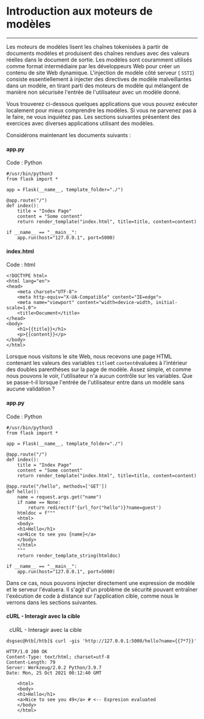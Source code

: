 Introduction aux moteurs de modèles
===================================

* * * * *

Les moteurs de modèles lisent les chaînes tokenisées à partir de documents modèles et produisent des chaînes rendues avec des valeurs réelles dans le document de sortie. Les modèles sont couramment utilisés comme format intermédiaire par les développeurs Web pour créer un contenu de site Web dynamique. L'injection de modèle côté serveur ( `SSTI`) consiste essentiellement à injecter des directives de modèle malveillantes dans un modèle, en tirant parti des moteurs de modèle qui mélangent de manière non sécurisée l'entrée de l'utilisateur avec un modèle donné.

Vous trouverez ci-dessous quelques applications que vous pouvez exécuter localement pour mieux comprendre les modèles. Si vous ne parvenez pas à le faire, ne vous inquiétez pas. Les sections suivantes présentent des exercices avec diverses applications utilisant des modèles.

Considérons maintenant les documents suivants :

#### app.py

Code : Python

```
#/usr/bin/python3
from flask import *

app = Flask(__name__, template_folder="./")

@app.route("/")
def index():
	title = "Index Page"
	content = "Some content"
	return render_template("index.html", title=title, content=content)

if __name__ == "__main__":
	app.run(host="127.0.0.1", port=5000)

```

#### index.html

Code : html

```
<!DOCTYPE html>
<html lang="en">
<head>
    <meta charset="UTF-8">
    <meta http-equiv="X-UA-Compatible" content="IE=edge">
    <meta name="viewport" content="width=device-width, initial-scale=1.0">
    <title>Document</title>
</head>
<body>
    <h1>{{title}}</h1>
    <p>{{content}}</p>
</body>
</html>

```

Lorsque nous visitons le site Web, nous recevons une page HTML contenant les valeurs des variables `title`et `content`évaluées à l'intérieur des doubles parenthèses sur la page de modèle. Assez simple, et comme nous pouvons le voir, l'utilisateur n'a aucun contrôle sur les variables. Que se passe-t-il lorsque l'entrée de l'utilisateur entre dans un modèle sans aucune validation ?

#### app.py

Code : Python

```
#/usr/bin/python3
from flask import *

app = Flask(__name__, template_folder="./")

@app.route("/")
def index():
	title = "Index Page"
	content = "Some content"
	return render_template("index.html", title=title, content=content)

@app.route("/hello", methods=['GET'])
def hello():
	name = request.args.get("name")
	if name == None:
		return redirect(f'{url_for("hello")}?name=guest')
	htmldoc = f"""
	<html>
	<body>
	<h1>Hello</h1>
	<a>Nice to see you {name}</a>
	</body>
	</html>
	"""
	return render_template_string(htmldoc)

if __name__ == "__main__":
	app.run(host="127.0.0.1", port=5000)

```

Dans ce cas, nous pouvons injecter directement une expression de modèle et le serveur l'évaluera. Il s'agit d'un problème de sécurité pouvant entraîner l'exécution de code à distance sur l'application cible, comme nous le verrons dans les sections suivantes.

#### cURL - Interagir avec la cible

  cURL - Interagir avec la cible

```
dsgsec@htb[/htb]$ curl -gis 'http://127.0.0.1:5000/hello?name={{7*7}}'

HTTP/1.0 200 OK
Content-Type: text/html; charset=utf-8
Content-Length: 79
Server: Werkzeug/2.0.2 Python/3.9.7
Date: Mon, 25 Oct 2021 00:12:40 GMT

	<html>
	<body>
	<h1>Hello</h1>
	<a>Nice to see you 49</a> # <-- Expresion evaluated
	</body>
	</html>

```

